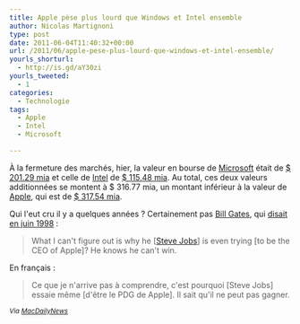 ```yaml
---
title: Apple pèse plus lourd que Windows et Intel ensemble
author: Nicolas Martignoni
type: post
date: 2011-06-04T11:40:32+00:00
url: /2011/06/apple-pese-plus-lourd-que-windows-et-intel-ensemble/
yourls_shorturl:
  - http://is.gd/aY30zi
yourls_tweeted:
  - 1
categories:
  - Technologie
tags:
  - Apple
  - Intel
  - Microsoft

---
```

À la fermeture des marchés, hier, la valeur en bourse de [Microsoft][1] était de [$ 201.29 mia][2] et celle de [Intel][3] de [$ 115.48 mia][4]. Au total, ces deux valeurs additionnées se montent à $ 316.77 mia, un montant inférieur à la valeur de [Apple][5], qui est de [$ 317.54 mia][6].

Qui l'eut cru il y a quelques années ? Certainement pas [Bill Gates][7], qui [disait en juin 1998][8] :

> What I can't figure out is why he [[Steve Jobs][9]] is even trying [to be the CEO of Apple]? He knows he can't win.

En français :

> Ce que je n'arrive pas à comprendre, c'est pourquoi [Steve Jobs] essaie même [d'être le PDG de Apple]. Il sait qu'il ne peut pas gagner.

<small><em>Via <a href="http://macdailynews.com/2011/06/03/apple-now-worth-more-than-wintel-microsoft-and-intel-combined/">MacDailyNews</a></em></small>

 [1]: http://microsoft.com/
 [2]: http://fr.finance.yahoo.com/q?s=MSFT
 [3]: http://intel.com/
 [4]: http://fr.finance.yahoo.com/q?s=INTC
 [5]: http://apple.com/
 [6]: http://fr.finance.yahoo.com/q?s=AAPL
 [7]: http://fr.wikipedia.org/wiki/Bill_Gates
 [8]: http://www.cringely.com/2010/04/masters-tournament/
 [9]: http://fr.wikipedia.org/wiki/Steve_Jobs